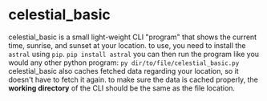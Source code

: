 # celestial_basic

celestial_basic is a small light-weight CLI "program" that shows the current time, sunrise, and sunset at your location.
to use, you need to install the `astral` using `pip`.
```pip install astral```
you can then run the program like you would any other python program:
```py dir/to/file/celestial_basic.py```
celestial_basic also caches fetched data regarding your location, so it doesn't have to fetch it again.
to make sure the data is cached properly, the **working directory** of the CLI should be the same as the file location.